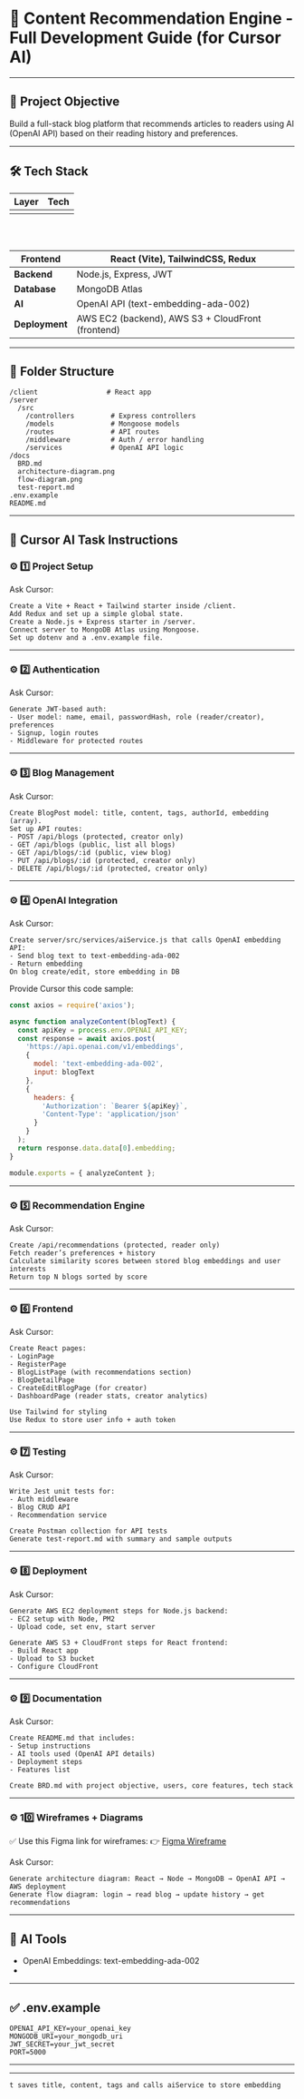 # 🚀 Content Recommendation Engine - Full Development Guide (for Cursor AI)

---

## 🎯 Project Objective

Build a full-stack blog platform that recommends articles to readers using AI (OpenAI API) based on their reading history and preferences.

---

## 🛠 Tech Stack

| Layer | Tech |
| ----- | ---- |
|       |      |

|   |
| - |

|   |
| - |

|   |
| - |

| **Frontend**   | React (Vite), TailwindCSS, Redux                  |
| -------------- | ------------------------------------------------- |
| **Backend**    | Node.js, Express, JWT                             |
| **Database**   | MongoDB Atlas                                     |
| **AI**         | OpenAI API (text-embedding-ada-002)               |
| **Deployment** | AWS EC2 (backend), AWS S3 + CloudFront (frontend) |

---

## 📂 Folder Structure

```
/client                 # React app
/server
  /src
    /controllers         # Express controllers
    /models              # Mongoose models
    /routes              # API routes
    /middleware          # Auth / error handling
    /services            # OpenAI API logic
/docs
  BRD.md
  architecture-diagram.png
  flow-diagram.png
  test-report.md
.env.example
README.md
```

---

## 📝 Cursor AI Task Instructions

### ⚙ 1️⃣ Project Setup

Ask Cursor:

```
Create a Vite + React + Tailwind starter inside /client.
Add Redux and set up a simple global state.
Create a Node.js + Express starter in /server.
Connect server to MongoDB Atlas using Mongoose.
Set up dotenv and a .env.example file.
```

---

### ⚙ 2️⃣ Authentication

Ask Cursor:

```
Generate JWT-based auth:
- User model: name, email, passwordHash, role (reader/creator), preferences
- Signup, login routes
- Middleware for protected routes
```

---

### ⚙ 3️⃣ Blog Management

Ask Cursor:

```
Create BlogPost model: title, content, tags, authorId, embedding (array).
Set up API routes:
- POST /api/blogs (protected, creator only)
- GET /api/blogs (public, list all blogs)
- GET /api/blogs/:id (public, view blog)
- PUT /api/blogs/:id (protected, creator only)
- DELETE /api/blogs/:id (protected, creator only)
```

---

### ⚙ 4️⃣ OpenAI Integration

Ask Cursor:

```
Create server/src/services/aiService.js that calls OpenAI embedding API:
- Send blog text to text-embedding-ada-002
- Return embedding
On blog create/edit, store embedding in DB
```

Provide Cursor this code sample:

```js
const axios = require('axios');

async function analyzeContent(blogText) {
  const apiKey = process.env.OPENAI_API_KEY;
  const response = await axios.post(
    'https://api.openai.com/v1/embeddings',
    {
      model: 'text-embedding-ada-002',
      input: blogText
    },
    {
      headers: {
        'Authorization': `Bearer ${apiKey}`,
        'Content-Type': 'application/json'
      }
    }
  );
  return response.data.data[0].embedding;
}

module.exports = { analyzeContent };
```

---

### ⚙ 5️⃣ Recommendation Engine

Ask Cursor:

```
Create /api/recommendations (protected, reader only)
Fetch reader’s preferences + history
Calculate similarity scores between stored blog embeddings and user interests
Return top N blogs sorted by score
```

---

### ⚙ 6️⃣ Frontend

Ask Cursor:

```
Create React pages:
- LoginPage
- RegisterPage
- BlogListPage (with recommendations section)
- BlogDetailPage
- CreateEditBlogPage (for creator)
- DashboardPage (reader stats, creator analytics)

Use Tailwind for styling
Use Redux to store user info + auth token
```

---

### ⚙ 7️⃣ Testing

Ask Cursor:

```
Write Jest unit tests for:
- Auth middleware
- Blog CRUD API
- Recommendation service

Create Postman collection for API tests
Generate test-report.md with summary and sample outputs
```

---

### ⚙ 8️⃣ Deployment

Ask Cursor:

```
Generate AWS EC2 deployment steps for Node.js backend:
- EC2 setup with Node, PM2
- Upload code, set env, start server

Generate AWS S3 + CloudFront steps for React frontend:
- Build React app
- Upload to S3 bucket
- Configure CloudFront
```

---

### ⚙ 9️⃣ Documentation

Ask Cursor:

```
Create README.md that includes:
- Setup instructions
- AI tools used (OpenAI API details)
- Deployment steps
- Features list

Create BRD.md with project objective, users, core features, tech stack
```

---

### ⚙ 10️⃣ Wireframes + Diagrams

✅ Use this Figma link for wireframes: 👉 [Figma Wireframe](https://www.figma.com/file/m6DhnVYAP7qvQ3QON6ZBoE/Content-Recommendation-Blog---Wireframe?type=design\&mode=design)

Ask Cursor:

```
Generate architecture diagram: React → Node → MongoDB → OpenAI API → AWS deployment
Generate flow diagram: login → read blog → update history → get recommendations
```

---

## 🧠 AI Tools

- OpenAI Embeddings: text-embedding-ada-002
-

---

## ✅ .env.example

```
OPENAI_API_KEY=your_openai_key
MONGODB_URI=your_mongodb_uri
JWT_SECRET=your_jwt_secret
PORT=5000
```

---

---

```
t saves title, content, tags and calls aiService to store embedding
```

